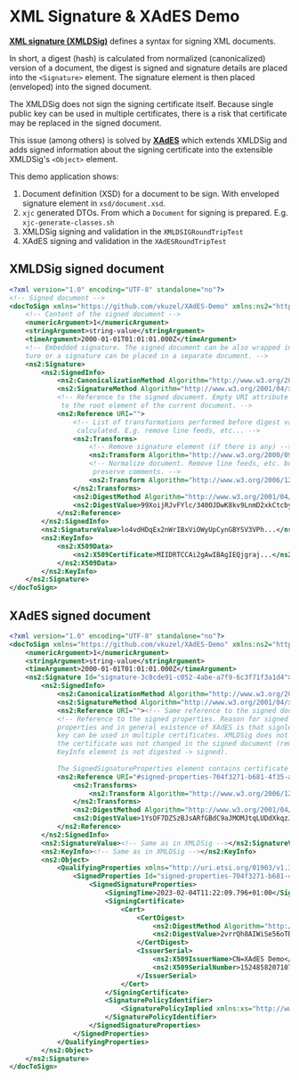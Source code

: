# XML Signature & XAdES Demo

[**XML signature (XMLDSig)**](http://www.w3.org/TR/2002/REC-xmldsig-core-20020212/) defines a syntax for signing XML documents.

In short, a digest (hash) is calculated from normalized (canonicalized) version of a document, the digest is signed and signature details are placed into the `<Signature>` element. The signature element is then placed (enveloped) into the signed document.

The XMLDSig does not sign the signing certificate itself. Because single public key can be used in multiple certificates, there is a risk that certificate may be replaced in the signed document.

This issue (among others) is solved by [**XAdES**](https://www.w3.org/TR/XAdES/) which extends XMLDSig and adds signed information about the signing certificate into the extensible  XMLDSig's `<Object>` element.

This demo application shows:

1. Document definition (XSD) for a document to be sign. With enveloped signature element in `xsd/document.xsd`.
2. `xjc` generated DTOs. From which a `Document` for signing is prepared. E.g. `xjc-generate-classes.sh`
3. XMLDSig signing and validation in the `XMLDSIGRoundTripTest`
4. XAdES signing and validation in the `XAdESRoundTripTest`

## XMLDSig signed document

```xml
<?xml version="1.0" encoding="UTF-8" standalone="no"?>
<!-- Signed document -->
<docToSign xmlns="https://github.com/vkuzel/XAdES-Demo" xmlns:ns2="http://www.w3.org/2000/09/xmldsig#">
    <!-- Content of the signed document -->
    <numericArgument>1</numericArgument>
    <stringArgument>string-value</stringArgument>
    <timeArgument>2000-01-01T01:01:01.000Z</timeArgument>
    <!-- Embedded signature. The signed document can be also wrapped in a signa
    ture or a signature can be placed in a separate document. -->
    <ns2:Signature>
        <ns2:SignedInfo>
            <ns2:CanonicalizationMethod Algorithm="http://www.w3.org/2006/12/xml-c14n11#WithComments"/>
            <ns2:SignatureMethod Algorithm="http://www.w3.org/2001/04/xmldsig-more#rsa-sha512"/>
            <!-- Reference to the signed document. Empty URI attribute points
             to the root element of the current document. -->
            <ns2:Reference URI="">
                <!-- List of transformations performed before digest value is
                 calculated. E.g. remove line feeds, etc... -->
                <ns2:Transforms>
                    <!-- Remove signature element (if there is any) -->
                    <ns2:Transform Algorithm="http://www.w3.org/2000/09/xmldsig#enveloped-signature"/>
                    <!-- Normalize document. Remove line feeds, etc. but 
                     preserve comments. -->
                    <ns2:Transform Algorithm="http://www.w3.org/2006/12/xml-c14n11#WithComments"/>
                </ns2:Transforms>
                <ns2:DigestMethod Algorithm="http://www.w3.org/2001/04/xmlenc#sha256"/>
                <ns2:DigestValue>99XoijRJvFYlc/340OJDwK8kv9LnmD2xkCtcbyP96M8=</ns2:DigestValue>
            </ns2:Reference>
        </ns2:SignedInfo>
        <ns2:SignatureValue>lo4vdHDqEx2nWrIBxViOWyUpCynGBYSV3VPh...</ns2:SignatureValue>
        <ns2:KeyInfo>
            <ns2:X509Data>
                <ns2:X509Certificate>MIIDRTCCAi2gAwIBAgIEQjgraj...</ns2:X509Certificate>
            </ns2:X509Data>
        </ns2:KeyInfo>
    </ns2:Signature>
</docToSign>
```

## XAdES signed document

```xml
<?xml version="1.0" encoding="UTF-8" standalone="no"?>
<docToSign xmlns="https://github.com/vkuzel/XAdES-Demo" xmlns:ns2="http://www.w3.org/2000/09/xmldsig#">
    <numericArgument>1</numericArgument>
    <stringArgument>string-value</stringArgument>
    <timeArgument>2000-01-01T01:01:01.000Z</timeArgument>
    <ns2:Signature Id="signature-3c8cde91-c052-4abe-a7f9-6c3f71f3a1d4">
        <ns2:SignedInfo>
            <ns2:CanonicalizationMethod Algorithm="http://www.w3.org/2006/12/xml-c14n11#WithComments"/>
            <ns2:SignatureMethod Algorithm="http://www.w3.org/2001/04/xmldsig-more#rsa-sha512"/>
            <ns2:Reference URI=""><!-- Same reference to the signed document as in XMLDSig --></ns2:Reference>
            <!-- Reference to the signed properties. Reason for signed 
            properties and in general existence of XAdES is that signle public
            key can be used in multiple certificates. XMLDSig does not ensure
            the certificate was not changed in the signed document (remember
            KeyInfo element is not digested -> signed).
             
            The SignedSignatureProperties element contains certificate identifier. -->
            <ns2:Reference URI="#signed-properties-704f3271-b681-4f35-a8f5-e3c03590d5d7">
                <ns2:Transforms>
                    <ns2:Transform Algorithm="http://www.w3.org/2006/12/xml-c14n11#WithComments"/>
                </ns2:Transforms>
                <ns2:DigestMethod Algorithm="http://www.w3.org/2001/04/xmlenc#sha256"/>
                <ns2:DigestValue>1YsOF7DZSzBJsARfGBdC9aJMOMJtqLUDdXkqzJJPczI=</ns2:DigestValue>
            </ns2:Reference>
        </ns2:SignedInfo>
        <ns2:SignatureValue><!-- Same as in XMLDSig --></ns2:SignatureValue>
        <ns2:KeyInfo><!-- Same as in XMLDSig --></ns2:KeyInfo>
        <ns2:Object>
            <QualifyingProperties xmlns="http://uri.etsi.org/01903/v1.3.2#" Target="#signature-3c8cde91-c052-4abe-a7f9-6c3f71f3a1d4">
                <SignedProperties Id="signed-properties-704f3271-b681-4f35-a8f5-e3c03590d5d7">
                    <SignedSignatureProperties>
                        <SigningTime>2023-02-04T11:22:09.796+01:00</SigningTime>
                        <SigningCertificate>
                            <Cert>
                                <CertDigest>
                                    <ns2:DigestMethod Algorithm="http://www.w3.org/2001/04/xmlenc#sha256"/>
                                    <ns2:DigestValue>2vrrQh8AIWiSe56oTEm5...</ns2:DigestValue>
                                </CertDigest>
                                <IssuerSerial>
                                    <ns2:X509IssuerName>CN=XAdES Demo</ns2:X509IssuerName>
                                    <ns2:X509SerialNumber>15248582071077365500</ns2:X509SerialNumber>
                                </IssuerSerial>
                            </Cert>
                        </SigningCertificate>
                        <SignaturePolicyIdentifier>
                            <SignaturePolicyImplied xmlns:xs="http://www.w3.org/2001/XMLSchema" xmlns:xsi="http://www.w3.org/2001/XMLSchema-instance" xsi:type="xs:string"/>
                        </SignaturePolicyIdentifier>
                    </SignedSignatureProperties>
                </SignedProperties>
            </QualifyingProperties>
        </ns2:Object>
    </ns2:Signature>
</docToSign>
```
